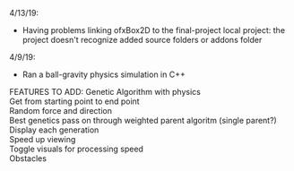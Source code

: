 
4/13/19:
- Having problems linking ofxBox2D to the final-project local project: the project doesn't recognize added source folders or addons folder

4/9/19:  
- Ran a ball-gravity physics simulation in C++



FEATURES TO ADD:
Genetic Algorithm with physics  
Get from starting point to end point  
Random force and direction  
Best genetics pass on through weighted parent algoritm (single parent?)  
Display each generation  
Speed up viewing  
Toggle visuals for processing speed  
Obstacles  
